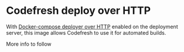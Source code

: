 # Codefresh deploy over HTTP

With [Docker-compose deployer over HTTP](https://github.com/gleerman/http-dockercompose-deploy) enabled on the deployment server, this image allows Codefresh to use it for automated builds.

More info to follow
